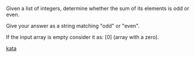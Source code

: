 Given a list of integers, determine whether the sum of its elements is odd or even.

Give your answer as a string matching "odd" or "even".

If the input array is empty consider it as: [0] (array with a zero).

[kata](https://www.codewars.com/kata/5949481f86420f59480000e7/train/javascript)
